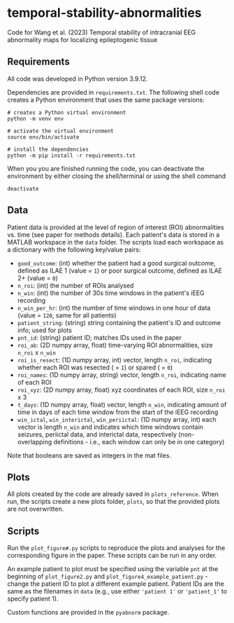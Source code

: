# temporal-stability-abnormalities
Code for Wang et al. (2023) Temporal stability of intracranial EEG abnormality maps for localizing epileptogenic tissue

## Requirements

All code was developed in Python version 3.9.12. 

Dependencies are provided in `requirements.txt`. The following shell code creates a Python environment that uses the same package versions:

    # creates a Python virtual environment
    python -m venv env 
    
    # activate the virtual environment
    source env/bin/activate
    
    # install the dependencies
    python -m pip install -r requirements.txt
    
When you you are finished running the code, you can deactivate the environment by either closing the shell/terminal or using the shell command

    deactivate 

## Data

Patient data is provided at the level of region of interest (ROI) abnormalities vs. time (see paper for methods details). Each patient's data is stored in a MATLAB workspace in the `data` folder. The scripts load each workspace as a dictionary with the following key/value pairs:

* `good_outcome`: (int) whether the patient had a good surgical outcome, defined as ILAE 1 (value = `1`) or poor surgical outcome, defined as ILAE 2+ (value = `0`)
* `n_roi`: (int) the number of ROIs analysed 
* `n_win`: (int) the number of 30s time windows in the patient's iEEG recording
* `n_win_per_hr`: (int) the number of time windows in one hour of data (value = `120`, same for all patients)
* `patient_string`: (string) string containing the patient's ID and outcome info; used for plots
* `pnt_id`: (string) patient ID; matches IDs used in the paper
* `roi_ab`: (2D numpy array, float) time-varying ROI abnormalities, size `n_roi` x `n_win`
* `roi_is_resect`: (1D numpy array, int) vector, length `n_roi`, indicating whether each ROI was resected ( = `1`) or spared ( = `0`)
* `roi_names`: (1D numpy array, string) vector, length `n_roi`, indicating name of each ROI
* `roi_xyz`: (2D numpy array, float) xyz coordinates of each ROI, size `n_roi` x 3
* `t_days`: (1D numpy array, float) vector, length `n_win`, indicating amount of time in days of each time window from the start of the iEEG recording
* `win_ictal`, `win_interictal`, `win_periictal`: (1D numpy array, int) each vector is length `n_win` and indicates which time windows contain seizures, periictal data, and interictal data, respectively (non-overlapping definitions - i.e., each window can only be in one category)

Note that booleans are saved as integers in the mat files.

## Plots

All plots created by the code are already saved in `plots_reference`. When run, the scripts create a new plots folder, `plots`, so that the provided plots are not overwritten.

## Scripts

Run the `plot_figure#.py` scripts to reproduce the plots and analyses for the corresponding figure in the paper. These scripts can be run in any order.

An example patient to plot must be specified using the variable `pnt` at the beginning of `plot_figure2.py` and `plot_figure4_example_patient.py` - change the patient ID to plot a different example patient. Patient IDs are the same as the filenames in `data` (e.g., use either `'patient 1'` or `'patient_1'` to specify patient 1).

Custom functions are provided in the `pyabnorm` package.
